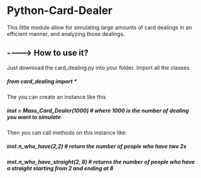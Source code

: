 # Python-Card-Dealer
This little module allow for simulating large amounts of card dealings in an efficient manner, and analyzing those dealings.
## ----> How to use it?
Just download the card_dealing.py into your folder.
Import all the classes
##### from card_dealing import *
The you can create an instance like this
##### inst = Mass_Card_Dealer(1000) # where 1000 is the number of dealing you want to simulate
Then you can call methods on this instance like:
##### inst.n_who_have(2,2) # return the number of people who have two 2s
##### inst.n_who_have_straight(2, 8) # returns the number of people who have a straight starting from 2 and ending at 8
